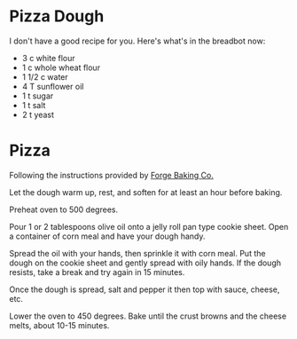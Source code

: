 # Pizza Dough
I don't have a good recipe for you. Here's what's in the breadbot now:

* 3 c white flour
* 1 c whole wheat flour
* 1 1/2 c water
* 4 T sunflower oil
* 1 t sugar
* 1 t salt
* 2 t yeast

# Pizza
Following the instructions provided by [Forge Baking Co.](https://www.forgebakingco.com/)

Let the dough warm up, rest, and soften for at least an hour before baking.

Preheat oven to 500 degrees.

Pour 1 or 2 tablespoons olive oil onto a jelly roll pan type cookie sheet. Open a container of corn meal and have your dough handy.

Spread the oil with your hands, then sprinkle it with corn meal. Put the dough on the cookie sheet and gently spread with oily hands. If the dough resists, take a break and try again in 15 minutes.

Once the dough is spread, salt and pepper it then top with sauce, cheese, etc.

Lower the oven to 450 degrees. Bake until the crust browns and the cheese melts, about 10-15 minutes.
